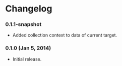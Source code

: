# Changelog

### 0.1.1-snapshot
* Added collection context to data of current target.

### 0.1.0 (Jan 5, 2014)
* Initial release.